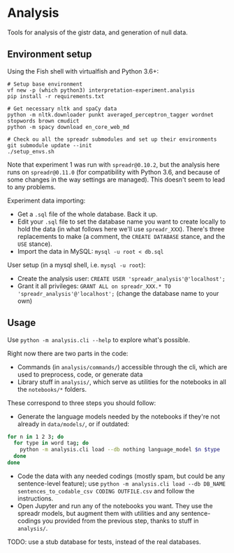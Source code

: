 Analysis
========

Tools for analysis of the gistr data, and generation of null data.

Environment setup
-----------------

Using the Fish shell with virtualfish and Python 3.6+:

```
# Setup base environment
vf new -p (which python3) interpretation-experiment.analysis
pip install -r requirements.txt

# Get necessary nltk and spaCy data
python -m nltk.downloader punkt averaged_perceptron_tagger wordnet stopwords brown cmudict
python -m spacy download en_core_web_md

# Check ou all the spreadr submodules and set up their environments
git submodule update --init
./setup_envs.sh
```

Note that experiment 1 was run with `spreadr@0.10.2`, but the analysis here runs on `spreadr@0.11.0` (for compatibility with Python 3.6, and because of some changes in the way settings are managed). This doesn't seem to lead to any problems.

Experiment data importing:

* Get a `.sql` file of the whole database. Back it up.
* Edit your `.sql` file to set the database name you want to create locally to hold the data (in what follows here we'll use `spreadr_XXX`). There's three replacements to make (a comment, the `CREATE DATABASE` stance, and the `USE` stance).
* Import the data in MySQL: `mysql -u root < db.sql`

User setup (in a mysql shell, i.e. `mysql -u root`):

* Create the analysis user: `CREATE USER 'spreadr_analysis'@'localhost';`
* Grant it all privileges: `GRANT ALL on spreadr_XXX.* TO 'spreadr_analysis'@'localhost';` (change the database name to your own)

Usage
-----

Use `python -m analysis.cli --help` to explore what's possible.

Right now there are two parts in the code:

* Commands (in `analysis/commands/`) accessible through the cli, which are used to preprocess, code, or generate data
* Library stuff in `analysis/`, which serve as utilities for the notebooks in all the `notebooks/*` folders.

These correspond to three steps you should follow:

* Generate the language models needed by the notebooks if they're not already in `data/models/`, or if outdated:

```bash
for n in 1 2 3; do
  for type in word tag; do
    python -m analysis.cli load --db nothing language_model $n $type
  done
done
```

* Code the data with any needed codings (mostly spam, but could be any sentence-level feature); use `python -m analysis.cli load --db DB_NAME sentences_to_codable_csv CODING OUTFILE.csv` and follow the instructions.
* Open Jupyter and run any of the notebooks you want. They use the spreadr models, but augment them with utilities and any sentence-codings you provided from the previous step, thanks to stuff in `analysis/`.

TODO: use a stub database for tests, instead of the real databases.
